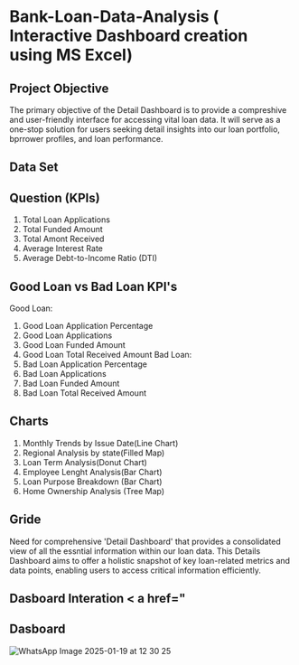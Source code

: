 # Bank-Loan-Data-Analysis ( Interactive Dashboard creation using MS Excel)
## Project Objective
The primary objective of the Detail Dashboard is to provide a compreshive and user-friendly interface for accessing vital loan data. It will serve as a one-stop solution for users seeking detail insights into our loan portfolio, bprrower profiles, and loan performance.
## Data Set

## Question (KPIs)
1. Total Loan Applications
2. Total Funded Amount
3. Total Amont Received
4. Average Interest Rate
5. Average Debt-to-Income Ratio (DTI)

## Good Loan vs Bad Loan KPI's
Good Loan:
1. Good Loan Application Percentage
2. Good Loan Applications
3. Good Loan Funded Amount
4. Good Loan Total Received Amount
Bad Loan:
1. Bad Loan Application Percentage
2. Bad Loan Applications
3. Bad Loan Funded Amount
4. Bad Loan Total Received Amount
## Charts
1. Monthly Trends by Issue Date(Line Chart)
2. Regional Analysis by state(Filled Map)
3. Loan Term Analysis(Donut Chart)
4. Employee Lenght Analysis(Bar Chart)
5. Loan Purpose Breakdown (Bar Chart)
6. Home Ownership Analysis (Tree Map)
## Gride
Need for comprehensive 'Detail Dashboard' that provides a consolidated view of all the essntial information within our loan data. This Details Dashboard aims to offer a holistic snapshot of key loan-related metrics and data points, enabling users to access critical information efficiently.

## Dasboard Interation < a href="

## Dasboard
![WhatsApp Image 2025-01-19 at 12 30 25](https://github.com/user-attachments/assets/a0b3f83b-735e-45ce-b932-3c4abe77fe9e)






